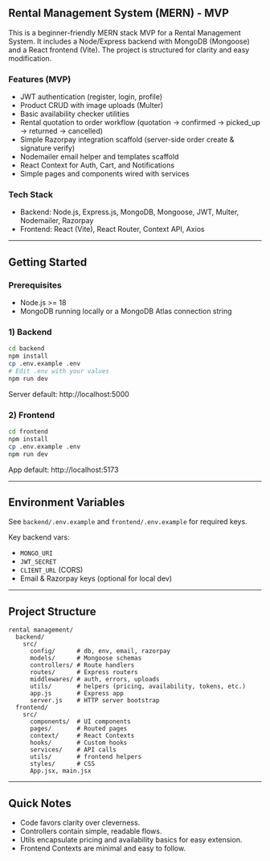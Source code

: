## Rental Management System (MERN) - MVP

This is a beginner-friendly MERN stack MVP for a Rental Management System. It includes a Node/Express backend with MongoDB (Mongoose) and a React frontend (Vite). The project is structured for clarity and easy modification.

### Features (MVP)
- JWT authentication (register, login, profile)
- Product CRUD with image uploads (Multer)
- Basic availability checker utilities
- Rental quotation to order workflow (quotation → confirmed → picked_up → returned → cancelled)
- Simple Razorpay integration scaffold (server-side order create & signature verify)
- Nodemailer email helper and templates scaffold
- React Context for Auth, Cart, and Notifications
- Simple pages and components wired with services

### Tech Stack
- Backend: Node.js, Express.js, MongoDB, Mongoose, JWT, Multer, Nodemailer, Razorpay
- Frontend: React (Vite), React Router, Context API, Axios

---

## Getting Started

### Prerequisites
- Node.js >= 18
- MongoDB running locally or a MongoDB Atlas connection string

### 1) Backend

```bash
cd backend
npm install
cp .env.example .env
# Edit .env with your values
npm run dev
```

Server default: http://localhost:5000

### 2) Frontend

```bash
cd frontend
npm install
cp .env.example .env
npm run dev
```

App default: http://localhost:5173

---

## Environment Variables

See `backend/.env.example` and `frontend/.env.example` for required keys.

Key backend vars:
- `MONGO_URI`
- `JWT_SECRET`
- `CLIENT_URL` (CORS)
- Email & Razorpay keys (optional for local dev)

---

## Project Structure

```
rental management/
  backend/
    src/
      config/      # db, env, email, razorpay
      models/      # Mongoose schemas
      controllers/ # Route handlers
      routes/      # Express routers
      middlewares/ # auth, errors, uploads
      utils/       # helpers (pricing, availability, tokens, etc.)
      app.js       # Express app
      server.js    # HTTP server bootstrap
  frontend/
    src/
      components/  # UI components
      pages/       # Routed pages
      context/     # React Contexts
      hooks/       # Custom hooks
      services/    # API calls
      utils/       # frontend helpers
      styles/      # CSS
      App.jsx, main.jsx
```

---

## Quick Notes
- Code favors clarity over cleverness.
- Controllers contain simple, readable flows.
- Utils encapsulate pricing and availability basics for easy extension.
- Frontend Contexts are minimal and easy to follow.



